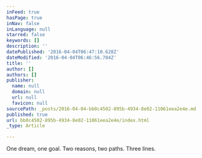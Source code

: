 ```yaml
---
inFeed: true
hasPage: true
inNav: false
inLanguage: null
starred: false
keywords: []
description: ''
datePublished: '2016-04-04T06:47:10.628Z'
dateModified: '2016-04-04T06:46:56.784Z'
title: ''
author: []
authors: []
publisher:
  name: null
  domain: null
  url: null
  favicon: null
sourcePath: _posts/2016-04-04-bb0c4502-895b-4934-8e02-11061eea2e4e.md
published: true
url: bb0c4502-895b-4934-8e02-11061eea2e4e/index.html
_type: Article

---
```

One dream, one goal. Two reasons, two paths. Three lines.